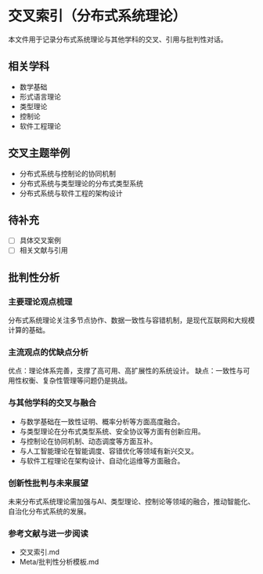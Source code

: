 # 交叉索引（分布式系统理论）

本文件用于记录分布式系统理论与其他学科的交叉、引用与批判性对话。

## 相关学科

- 数学基础
- 形式语言理论
- 类型理论
- 控制论
- 软件工程理论

## 交叉主题举例

- 分布式系统与控制论的协同机制
- 分布式系统与类型理论的分布式类型系统
- 分布式系统与软件工程的架构设计

## 待补充

- [ ] 具体交叉案例
- [ ] 相关文献与引用

## 批判性分析

### 主要理论观点梳理
分布式系统理论关注多节点协作、数据一致性与容错机制，是现代互联网和大规模计算的基础。

### 主流观点的优缺点分析
优点：理论体系完善，支撑了高可用、高扩展性的系统设计。
缺点：一致性与可用性权衡、复杂性管理等问题仍是挑战。

### 与其他学科的交叉与融合
- 与数学基础在一致性证明、概率分析等方面高度融合。
- 与类型理论在分布式类型系统、安全协议等方面有创新应用。
- 与控制论在协同机制、动态调度等方面互补。
- 与人工智能理论在智能调度、容错优化等领域有新兴交叉。
- 与软件工程理论在架构设计、自动化运维等方面融合。

### 创新性批判与未来展望
未来分布式系统理论需加强与AI、类型理论、控制论等领域的融合，推动智能化、自治化分布式系统的发展。

### 参考文献与进一步阅读
- 交叉索引.md
- Meta/批判性分析模板.md
